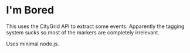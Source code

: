 I'm Bored
======
This uses the CityGrid API to extract some events. Apparently the tagging system sucks so most of the markers are completely irrelevant.  
  
Uses minimal node.js.


